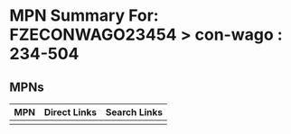 



# MPN Summary For: FZECONWAGO23454 > con-wago : 234-504

## MPNs
  

|MPN|Direct Links|Search Links|
| :--- | :--- | :--- |
||||
